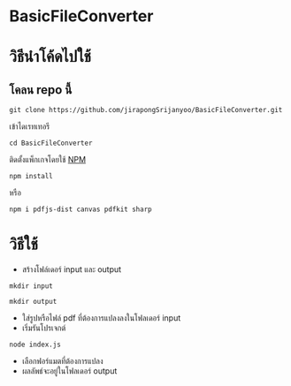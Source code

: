 # BasicFileConverter

# วิธีนำโค้ดไปใช้
## โคลน repo นี้
```
git clone https://github.com/jirapongSrijanyoo/BasicFileConverter.git
```
เข้าไดเรทเทอรี
```
cd BasicFileConverter
```
ติดตั้งแพ็กเกจโดยใช้ [NPM](https://www.npmjs.com/)
```
npm install
```
หรือ
```
npm i pdfjs-dist canvas pdfkit sharp
```
# วิธีใช้
- สร้างโฟล์เดอร์ input และ output
```
mkdir input
```
```
mkdir output
```
- ใส่รูปหรือไฟล์ pdf ที่ต้องการแปลงลงในโฟลเดอร์ input
- เริ่มรันโปรเจกต์
```
node index.js
```
- เลือกฟอร์แมตที่ต้องการแปลง
- ผลลัพธ์จะอยู่ในโฟลเดอร์ output
